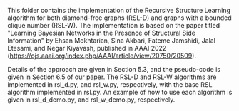 This folder contains the implementation of the Recursive Structure Learning algorithm for both diamond-free graphs (RSL-D) and graphs with a bounded clique number (RSL-W). The implementation is based on the paper titled "Learning Bayesian Networks in the Presence of Structural Side Information" by Ehsan Mokhtarian, Sina Akbari, Fateme Jamshidi, Jalal Etesami, and Negar Kiyavash, published in AAAI 2022 (https://ojs.aaai.org/index.php/AAAI/article/view/20750/20509).

Details of the approach are given in Section 5.3, and the pseudo-code is given in Section 6.5 of our paper. The RSL-D and RSL-W algorithms are implemented in rsl_d.py, and rsl_w.py, respectively, with the base RSL algorithm implemented in rsl.py. An example of how to use each algorithm is given in rsl_d_demo.py, and rsl_w_demo.py, respectively.